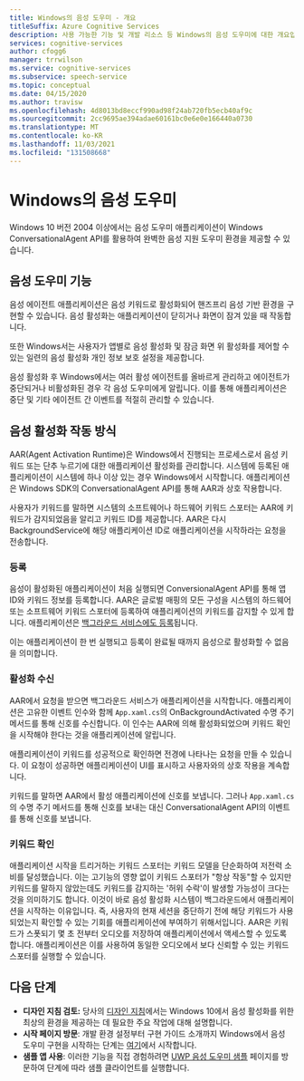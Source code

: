 ```yaml
---
title: Windows의 음성 도우미 - 개요
titleSuffix: Azure Cognitive Services
description: 사용 가능한 기능 및 개발 리소스 등 Windows의 음성 도우미에 대한 개요입니다.
services: cognitive-services
author: cfogg6
manager: trrwilson
ms.service: cognitive-services
ms.subservice: speech-service
ms.topic: conceptual
ms.date: 04/15/2020
ms.author: travisw
ms.openlocfilehash: 4d8013bd8eccf990ad98f24ab720fb5ecb40af9c
ms.sourcegitcommit: 2cc9695ae394adae60161bc0e6e0e166440a0730
ms.translationtype: MT
ms.contentlocale: ko-KR
ms.lasthandoff: 11/03/2021
ms.locfileid: "131508668"
---
```

# <a name="voice-assistants-on-windows"></a>Windows의 음성 도우미

Windows 10 버전 2004 이상에서는 음성 도우미 애플리케이션이 Windows ConversationalAgent API를 활용하여 완벽한 음성 지원 도우미 환경을 제공할 수 있습니다.

## <a name="voice-assistant-features"></a>음성 도우미 기능

음성 에이전트 애플리케이션은 음성 키워드로 활성화되어 핸즈프리 음성 기반 환경을 구현할 수 있습니다. 음성 활성화는 애플리케이션이 닫히거나 화면이 잠겨 있을 때 작동합니다.

또한 Windows서는 사용자가 앱별로 음성 활성화 및 잠금 화면 위 활성화를 제어할 수 있는 일련의 음성 활성화 개인 정보 보호 설정을 제공합니다.

음성 활성화 후 Windows에서는 여러 활성 에이전트를 올바르게 관리하고 에이전트가 중단되거나 비활성화된 경우 각 음성 도우미에게 알립니다. 이를 통해 애플리케이션은 중단 및 기타 에이전트 간 이벤트를 적절히 관리할 수 있습니다.

## <a name="how-does-voice-activation-work"></a>음성 활성화 작동 방식

AAR(Agent Activation Runtime)은 Windows에서 진행되는 프로세스로서 음성 키워드 또는 단추 누르기에 대한 애플리케이션 활성화를 관리합니다. 시스템에 등록된 애플리케이션이 시스템에 하나 이상 있는 경우 Windows에서 시작합니다. 애플리케이션은 Windows SDK의 ConversationalAgent API를 통해 AAR과 상호 작용합니다.

사용자가 키워드를 말하면 시스템의 소프트웨어나 하드웨어 키워드 스포터는 AAR에 키워드가 감지되었음을 알리고 키워드 ID를 제공합니다. AAR은 다시 BackgroundService에 해당 애플리케이션 ID로 애플리케이션을 시작하라는 요청을 전송합니다.

### <a name="registration"></a>등록

음성이 활성화된 애플리케이션이 처음 실행되면 ConversionalAgent API를 통해 앱 ID와 키워드 정보를 등록합니다. AAR은 글로벌 매핑의 모든 구성을 시스템의 하드웨어 또는 소프트웨어 키워드 스포터에 등록하여 애플리케이션의 키워드를 감지할 수 있게 합니다. 애플리케이션은 [백그라운드 서비스에도 등록](/windows/uwp/launch-resume/register-a-background-task)됩니다.

이는 애플리케이션이 한 번 실행되고 등록이 완료될 때까지 음성으로 활성화할 수 없음을 의미합니다.

### <a name="receiving-an-activation"></a>활성화 수신

AAR에서 요청을 받으면 백그라운드 서비스가 애플리케이션을 시작합니다. 애플리케이션은 고유한 이벤트 인수와 함께 `App.xaml.cs`의 OnBackgroundActivated 수명 주기 메서드를 통해 신호를 수신합니다. 이 인수는 AAR에 의해 활성화되었으며 키워드 확인을 시작해야 한다는 것을 애플리케이션에 알립니다.

애플리케이션이 키워드를 성공적으로 확인하면 전경에 나타나는 요청을 만들 수 있습니다. 이 요청이 성공하면 애플리케이션이 UI를 표시하고 사용자와의 상호 작용을 계속합니다.

키워드를 말하면 AAR에서 활성 애플리케이션에 신호를 보냅니다. 그러나 `App.xaml.cs`의 수명 주기 메서드를 통해 신호를 보내는 대신 ConversationalAgent API의 이벤트를 통해 신호를 보냅니다.

### <a name="keyword-verification"></a>키워드 확인

애플리케이션 시작을 트리거하는 키워드 스포터는 키워드 모델을 단순화하여 저전력 소비를 달성했습니다. 이는 고기능의 영향 없이 키워드 스포터가 "항상 작동"할 수 있지만 키워드를 말하지 않았는데도 키워드를 감지하는 '허위 수락'이 발생할 가능성이 크다는 것을 의미하기도 합니다. 이것이 바로 음성 활성화 시스템이 백그라운드에서 애플리케이션을 시작하는 이유입니다. 즉, 사용자의 현재 세션을 중단하기 전에 해당 키워드가 사용되었는지 확인할 수 있는 기회를 애플리케이션에 부여하기 위해서입니다. AAR은 키워드가 스폿되기 몇 초 전부터 오디오를 저장하여 애플리케이션에서 액세스할 수 있도록 합니다. 애플리케이션은 이를 사용하여 동일한 오디오에서 보다 신뢰할 수 있는 키워드 스포터를 실행할 수 있습니다.

## <a name="next-steps"></a>다음 단계

- **디자인 지침 검토:** 당사의 [디자인 지침](windows-voice-assistants-best-practices.md)에서는 Windows 10에서 음성 활성화를 위한 최상의 환경을 제공하는 데 필요한 주요 작업에 대해 설명합니다.
- **시작 페이지 방문**: 개발 환경 설정부터 구현 가이드 소개까지 Windows에서 음성 도우미 구현을 시작하는 단계는 [여기](how-to-windows-voice-assistants-get-started.md)에서 시작합니다.
- **샘플 앱 사용**: 이러한 기능을 직접 경험하려면 [UWP 음성 도우미 샘플](windows-voice-assistants-faq.yml#the-uwp-voice-assistant-sample) 페이지를 방문하여 단계에 따라 샘플 클라이언트를 실행합니다.

